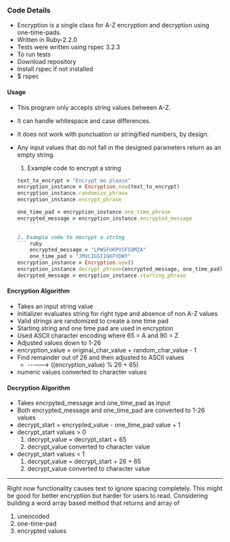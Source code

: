 
### Code Details
* Encryption is a single class for A-Z encryption and decryption using one-time-pads.
* Written in Ruby-2.2.0
* Tests were written using rspec 3.2.3
* To run tests
* Download repository
* Install rspec if not installed
* $ rspec


#### Usage
* This program only accepts string values between A-Z.
* It can handle whitespace and case differences.
* It does not work with punctuation or stringified numbers, by design.
* Any input values that do not fall in the designed parameters return as an empty string.

  1. Example code to encrypt a string
    ``` ruby
    text_to_encrypt = "Encrypt me please"
    encryption_instance = Encryption.new(text_to_encrypt)
    encryption_instance.randomize_phrase
    encryption_instance.encrypt_phrase

    one_time_pad = encryption_instance.one_time_phrase
    encrypted_message = encryption_instance.encrypted_message
		```

  2. Example code to decrypt a string
    ``` ruby
		encrypted_message = "LPWSFUKPVSFSOMZA"
		one_time_pad = "JMVCIGSIIGKFYDWY"
    encryption_instance = Encryption.new()
    encryption_instance.decrypt_phrase(encrypted_message, one_time_pad)
    decrypted_message = encryption_instance.starting_phrase
    ```


#### Encryption Algorithm
* Takes an input string value
* Initializer evaluates string for right type and absence of non A-Z values
* Valid strings are randomized to create a one time pad
* Starting string and one time pad are used in encryption
* Used ASCII character encoding where 65 = A and 90 = Z
* Adjusted values down to 1-26
* encryption_value = original_char_value + random_char_value - 1
* Find remainder out of 26 and then adjusted to ASCII values
  * -----> ((encryption_value) % 26 + 65)
* numeric values converted to character values


#### Decryption Algorithm
  * Takes encrpyted_message and one_time_pad as input
  * Both encrypted_message and one_time_pad are converted to 1-26 values
  * decrypt_start = encrypted_value - one_time_pad value + 1
  * decrypt_start values > 0
    1. decrypt_value = decrypt_start + 65
    2. decrypt_value converted to character value
  * decrypt_start values < 1
    1. decrypt_value = decrypt_start + 26 + 65
    2. decrypt_value converted to character value


---------------------------------------------------
Right now functionality causes text to ignore spacing completely.
This might be good for better encryption but harder for users to read.
Considering building a word array based method that returns and array of
1. unencoded
2. one-time-pad
3. encrypted values
